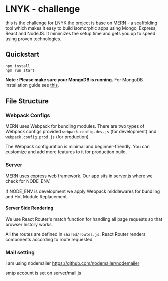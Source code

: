 # LNYK - challenge

this is the challenge for LNYK
the project is base on MERN - a scaffolding tool which makes it easy to build isomorphic apps using Mongo, Express, React and NodeJS. It minimizes the setup time and gets you up to speed using proven technologies.

## Quickstart
```
npm install 
npm run start
```

**Note : Please make sure your MongoDB is running.** For MongoDB installation guide see [this](https://docs.mongodb.org/v3.0/installation/).

## File Structure

### Webpack Configs

MERN uses Webpack for bundling modules. There are two types of Webpack configs provided `webpack.config.dev.js` (for development) and `webpack.config.prod.js` (for production).

The Webpack configuration is minimal and beginner-friendly. You can customize and add more features to it for production build.

### Server

MERN uses express web framework. Our app sits in server.js where we check for NODE_ENV.

If NODE_ENV is development we apply Webpack middlewares for bundling and Hot Module Replacement.

#### Server Side Rendering

We use React Router's match function for handling all page requests so that browser history works.

All the routes are defined in `shared/routes.js`. React Router renders components according to route requested.

### Mail setting
I am using nodemailer https://github.com/nodemailer/nodemailer

smtp account is set on server/mail.js
